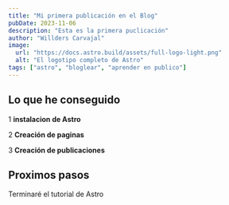 ```yaml
---
title: "Mi primera publicación en el Blog"
pubDate: 2023-11-06
description: "Esta es la primera puclicación"
author: "Willders Carvajal"
image:
  url: "https://docs.astro.build/assets/full-logo-light.png"
  alt: "El logotipo completo de Astro"
tags: ["astro", "bloglear", "aprender en publico"]
---
```


## Lo que he conseguido

1 **instalacion de Astro**

2 **Creación de paginas**

3 **Creación de publicaciones**

## Proximos pasos

Terminaré el tutorial de Astro
